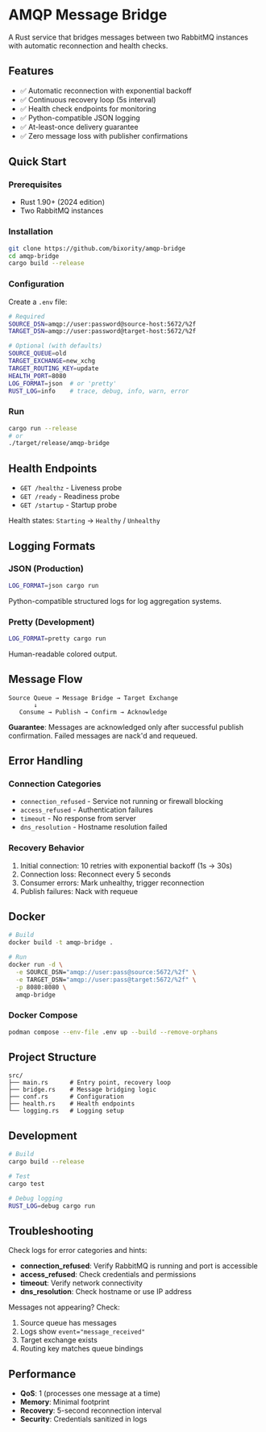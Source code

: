 # AMQP Message Bridge

A Rust service that bridges messages between two RabbitMQ instances with automatic reconnection and health checks.

## Features

- ✅ Automatic reconnection with exponential backoff
- ✅ Continuous recovery loop (5s interval)
- ✅ Health check endpoints for monitoring
- ✅ Python-compatible JSON logging
- ✅ At-least-once delivery guarantee
- ✅ Zero message loss with publisher confirmations

## Quick Start

### Prerequisites

- Rust 1.90+ (2024 edition)
- Two RabbitMQ instances

### Installation

```bash
git clone https://github.com/bixority/amqp-bridge
cd amqp-bridge
cargo build --release
```

### Configuration

Create a `.env` file:

```bash
# Required
SOURCE_DSN=amqp://user:password@source-host:5672/%2f
TARGET_DSN=amqp://user:password@target-host:5672/%2f

# Optional (with defaults)
SOURCE_QUEUE=old
TARGET_EXCHANGE=new_xchg
TARGET_ROUTING_KEY=update
HEALTH_PORT=8080
LOG_FORMAT=json  # or 'pretty'
RUST_LOG=info    # trace, debug, info, warn, error
```

### Run

```bash
cargo run --release
# or
./target/release/amqp-bridge
```

## Health Endpoints

- `GET /healthz` - Liveness probe
- `GET /ready` - Readiness probe
- `GET /startup` - Startup probe

Health states: `Starting` → `Healthy` / `Unhealthy`

## Logging Formats

### JSON (Production)
```bash
LOG_FORMAT=json cargo run
```
Python-compatible structured logs for log aggregation systems.

### Pretty (Development)
```bash
LOG_FORMAT=pretty cargo run
```
Human-readable colored output.

## Message Flow

```
Source Queue → Message Bridge → Target Exchange
       ↓
   Consume → Publish → Confirm → Acknowledge
```

**Guarantee**: Messages are acknowledged only after successful publish confirmation. Failed messages are nack'd and requeued.

## Error Handling

### Connection Categories
- `connection_refused` - Service not running or firewall blocking
- `access_refused` - Authentication failures
- `timeout` - No response from server
- `dns_resolution` - Hostname resolution failed

### Recovery Behavior
1. Initial connection: 10 retries with exponential backoff (1s → 30s)
2. Connection loss: Reconnect every 5 seconds
3. Consumer errors: Mark unhealthy, trigger reconnection
4. Publish failures: Nack with requeue

## Docker

```bash
# Build
docker build -t amqp-bridge .

# Run
docker run -d \
  -e SOURCE_DSN="amqp://user:pass@source:5672/%2f" \
  -e TARGET_DSN="amqp://user:pass@target:5672/%2f" \
  -p 8080:8080 \
  amqp-bridge
```

### Docker Compose

```bash
podman compose --env-file .env up --build --remove-orphans
```

## Project Structure

```
src/
├── main.rs      # Entry point, recovery loop
├── bridge.rs    # Message bridging logic
├── conf.rs      # Configuration
├── health.rs    # Health endpoints
└── logging.rs   # Logging setup
```

## Development

```bash
# Build
cargo build --release

# Test
cargo test

# Debug logging
RUST_LOG=debug cargo run
```

## Troubleshooting

Check logs for error categories and hints:
- **connection_refused**: Verify RabbitMQ is running and port is accessible
- **access_refused**: Check credentials and permissions
- **timeout**: Verify network connectivity
- **dns_resolution**: Check hostname or use IP address

Messages not appearing? Check:
1. Source queue has messages
2. Logs show `event="message_received"`
3. Target exchange exists
4. Routing key matches queue bindings

## Performance

- **QoS**: 1 (processes one message at a time)
- **Memory**: Minimal footprint
- **Recovery**: 5-second reconnection interval
- **Security**: Credentials sanitized in logs